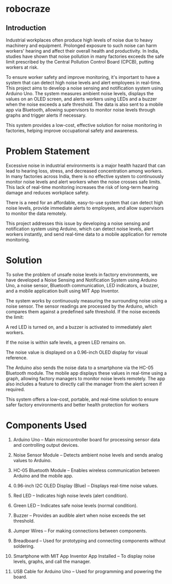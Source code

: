 # robocraze

## **Introduction**

Industrial workplaces often produce high levels of noise due to heavy machinery and equipment. Prolonged exposure to such noise can harm workers' hearing and affect their overall health and productivity. In India, studies have shown that noise pollution in many factories exceeds the safe limit prescribed by the Central Pollution Control Board (CPCB), putting workers at risk.

To ensure worker safety and improve monitoring, it's important to have a system that can detect high noise levels and alert employees in real-time. This project aims to develop a noise sensing and notification system using Arduino Uno. The system measures ambient noise levels, displays the values on an OLED screen, and alerts workers using LEDs and a buzzer when the noise exceeds a safe threshold. The data is also sent to a mobile app via Bluetooth, allowing supervisors to monitor noise levels through graphs and trigger alerts if necessary.

This system provides a low-cost, effective solution for noise monitoring in factories, helping improve occupational safety and awareness.

# **Problem Statement**
Excessive noise in industrial environments is a major health hazard that can lead to hearing loss, stress, and decreased concentration among workers. In many factories across India, there is no effective system to continuously monitor noise levels and alert workers when the noise crosses safe limits. This lack of real-time monitoring increases the risk of long-term hearing damage and reduces workplace safety.

There is a need for an affordable, easy-to-use system that can detect high noise levels, provide immediate alerts to employees, and allow supervisors to monitor the data remotely.

This project addresses this issue by developing a noise sensing and notification system using Arduino, which can detect noise levels, alert workers instantly, and send real-time data to a mobile application for remote monitoring.

# **Solution**
To solve the problem of unsafe noise levels in factory environments, we have developed a Noise Sensing and Notification System using Arduino Uno, a noise sensor, Bluetooth communication, LED indicators, a buzzer, and a mobile application built using MIT App Inventor.

The system works by continuously measuring the surrounding noise using a noise sensor. The sensor readings are processed by the Arduino, which compares them against a predefined safe threshold. If the noise exceeds the limit:

A red LED is turned on, and a buzzer is activated to immediately alert workers.

If the noise is within safe levels, a green LED remains on.

The noise value is displayed on a 0.96-inch OLED display for visual reference.

The Arduino also sends the noise data to a smartphone via the HC-05 Bluetooth module. The mobile app displays these values in real-time using a graph, allowing factory managers to monitor noise levels remotely. The app also includes a feature to directly call the manager from the alert screen if required.

This system offers a low-cost, portable, and real-time solution to ensure safer factory environments and better health protection for workers

# **Components Used**
1. Arduino Uno – Main microcontroller board for processing sensor data and controlling output devices.

2. Noise Sensor Module – Detects ambient noise levels and sends analog values to Arduino.

3. HC-05 Bluetooth Module – Enables wireless communication between Arduino and the mobile app.

4. 0.96-inch I2C OLED Display (Blue) – Displays real-time noise values.

5. Red LED – Indicates high noise levels (alert condition).

6. Green LED – Indicates safe noise levels (normal condition).

7. Buzzer – Provides an audible alert when noise exceeds the set threshold.

8. Jumper Wires – For making connections between components.

9. Breadboard – Used for prototyping and connecting components without soldering.

10. Smartphone with MIT App Inventor App Installed – To display noise levels, graphs, and call the manager.

11. USB Cable for Arduino Uno – Used for programming and powering the board.

    
